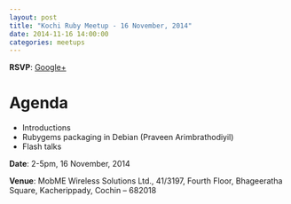 ```yaml
---
layout: post
title: "Kochi Ruby Meetup - 16 November, 2014"
date: 2014-11-16 14:00:00
categories: meetups
---
```


**RSVP**: [Google+](https://plus.google.com/events/c1hmk9uiphqter3d82mcbpug0n0)

# Agenda

* Introductions
* Rubygems packaging in Debian (Praveen Arimbrathodiyil)
* Flash talks

**Date**: 2-5pm, 16 November, 2014

**Venue**: MobME Wireless Solutions Ltd., 41/3197, Fourth Floor, Bhageeratha Square, Kacherippady, Cochin – 682018
